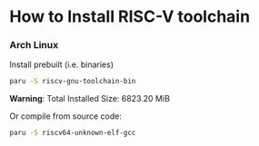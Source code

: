 # How to Install RISC-V toolchain

### Arch Linux

Install prebuilt (i.e. binaries)
```bash
paru -S riscv-gnu-toolchain-bin
```
**Warning**: Total Installed Size:  6823.20 MiB

Or compile from source code:
```bash
paru -S riscv64-unknown-elf-gcc
```
